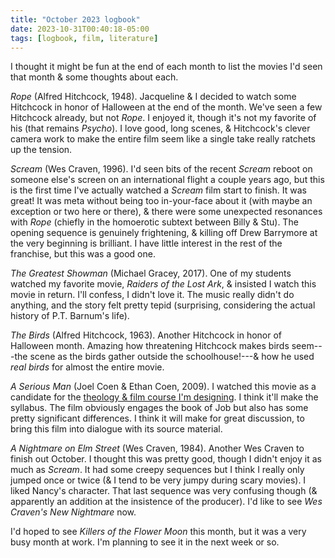 ```yaml
---
title: "October 2023 logbook"
date: 2023-10-31T00:40:18-05:00
tags: [logbook, film, literature]
---
```


I thought it might be fun at the end of each month to list the movies I'd seen that month & some thoughts about each.

*Rope* (Alfred Hitchcock, 1948). Jacqueline & I decided to watch some Hitchcock in honor of Halloween at the end of the month. We've seen a few Hitchcock already, but not *Rope*. I enjoyed it, though it's not my favorite of his (that remains *Psycho*). I love good, long scenes, & Hitchcock's clever camera work to make the entire film seem like a single take really ratchets up the tension.

*Scream* (Wes Craven, 1996). I'd seen bits of the recent *Scream* reboot on someone else's screen on an international flight a couple years ago, but this is the first time I've actually watched a *Scream* film start to finish. It was great! It was meta without being too in-your-face about it (with maybe an exception or two here or there), & there were some unexpected resonances with *Rope* (chiefly in the homoerotic subtext between Billy & Stu). The opening sequence is genuinely frightening, & killing off Drew Barrymore at the very beginning is brilliant. I have little interest in the rest of the franchise, but this was a good one.

*The Greatest Showman* (Michael Gracey, 2017). One of my students watched my favorite movie, *Raiders of the Lost Ark*, & insisted I watch this movie in return. I'll confess, I didn't love it. The music really didn't do anything, and the story felt pretty tepid (surprising, considering the actual history of P.T. Barnum's life).

*The Birds* (Alfred Hitchcock, 1963). Another Hitchcock in honor of Halloween month. Amazing how threatening Hitchcock makes birds seem---the scene as the birds gather outside the schoolhouse!---& how he used *real birds* for almost the entire movie.

*A Serious Man* (Joel Coen & Ethan Coen, 2009). I watched this movie as a candidate for the [theology & film course I'm designing](https://micro.andrewbelfield.com/2023/10/30/ive-been-spending.html). I think it'll make the syllabus. The film obviously engages the book of Job but also has some pretty significant differences. I think it will make for great discussion, to bring this film into dialogue with its source material.

*A Nightmare on Elm Street* (Wes Craven, 1984). Another Wes Craven to finish out October. I thought this was pretty good, though I didn't enjoy it as much as *Scream*. It had some creepy sequences but I think I really only jumped once or twice (& I tend to be very jumpy during scary movies). I liked Nancy's character. That last sequence was very confusing though (& apparently an addition at the insistence of the producer). I'd like to see *Wes Craven's New Nightmare* now.

I'd hoped to see *Killers of the Flower Moon* this month, but it was a very busy month at work. I'm planning to see it in the next week or so.
